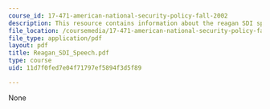 ```yaml
---
course_id: 17-471-american-national-security-policy-fall-2002
description: This resource contains information about the reagan SDI speech.
file_location: /coursemedia/17-471-american-national-security-policy-fall-2002/11d7f0fed7e04f71797ef5894f3d5f89_Reagan_SDI_Speech.pdf
file_type: application/pdf
layout: pdf
title: Reagan_SDI_Speech.pdf
type: course
uid: 11d7f0fed7e04f71797ef5894f3d5f89

---
```

None